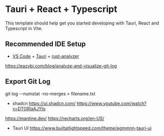 # Tauri + React + Typescript

This template should help get you started developing with Tauri, React and Typescript in Vite.

## Recommended IDE Setup

- [VS Code](https://code.visualstudio.com/) + [Tauri](https://marketplace.visualstudio.com/items?itemName=tauri-apps.tauri-vscode) + [rust-analyzer](https://marketplace.visualstudio.com/items?itemName=rust-lang.rust-analyzer)


https://eazybi.com/blog/analyze-and-visualize-git-log


## Export Git Log
git log --numstat -no-merges > filename.txt

* shadcn
https://ui.shadcn.com/
https://www.youtube.com/watch?v=DTGRIaAJYIo

https://mantine.dev/
https://recharts.org/en-US/

* Tauri UI
https://www.builtatlightspeed.com/theme/agmmnn-tauri-ui
